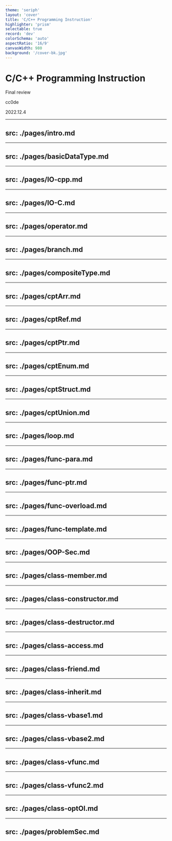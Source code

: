 ```yaml
---
theme: 'seriph'
layout: 'cover'
title: 'C/C++ Programming Instruction'
highlighter: 'prism'
selectable: true
record: 'dev'
colorSchema: 'auto'
aspectRatio: '16/9'
canvasWidth: 980
background: '/cover-bk.jpg'
---
```


# C/C++ Programming Instruction

Final review

cc0de

2022.12.4

---
src: ./pages/intro.md
---

---
src: ./pages/basicDataType.md
---

---
src: ./pages/IO-cpp.md
---

---
src: ./pages/IO-C.md
---

---
src: ./pages/operator.md
---

---
src: ./pages/branch.md
---

---
src: ./pages/compositeType.md
---

---
src: ./pages/cptArr.md
---

---
src: ./pages/cptRef.md
---

---
src: ./pages/cptPtr.md
---

---
src: ./pages/cptEnum.md
---

---
src: ./pages/cptStruct.md
---

---
src: ./pages/cptUnion.md
---

---
src: ./pages/loop.md
---

---
src: ./pages/func-para.md
---

---
src: ./pages/func-ptr.md
---

---
src: ./pages/func-overload.md
---

---
src: ./pages/func-template.md
---

---
src: ./pages/OOP-Sec.md
---

---
src: ./pages/class-member.md
---

---
src: ./pages/class-constructor.md
---

---
src: ./pages/class-destructor.md
---

---
src: ./pages/class-access.md
---

---
src: ./pages/class-friend.md
---

---
src: ./pages/class-inherit.md
---

---
src: ./pages/class-vbase1.md
---

---
src: ./pages/class-vbase2.md
---

---
src: ./pages/class-vfunc.md
---

---
src: ./pages/class-vfunc2.md
---

---
src: ./pages/class-optOl.md
---

---
src: ./pages/problemSec.md
---
